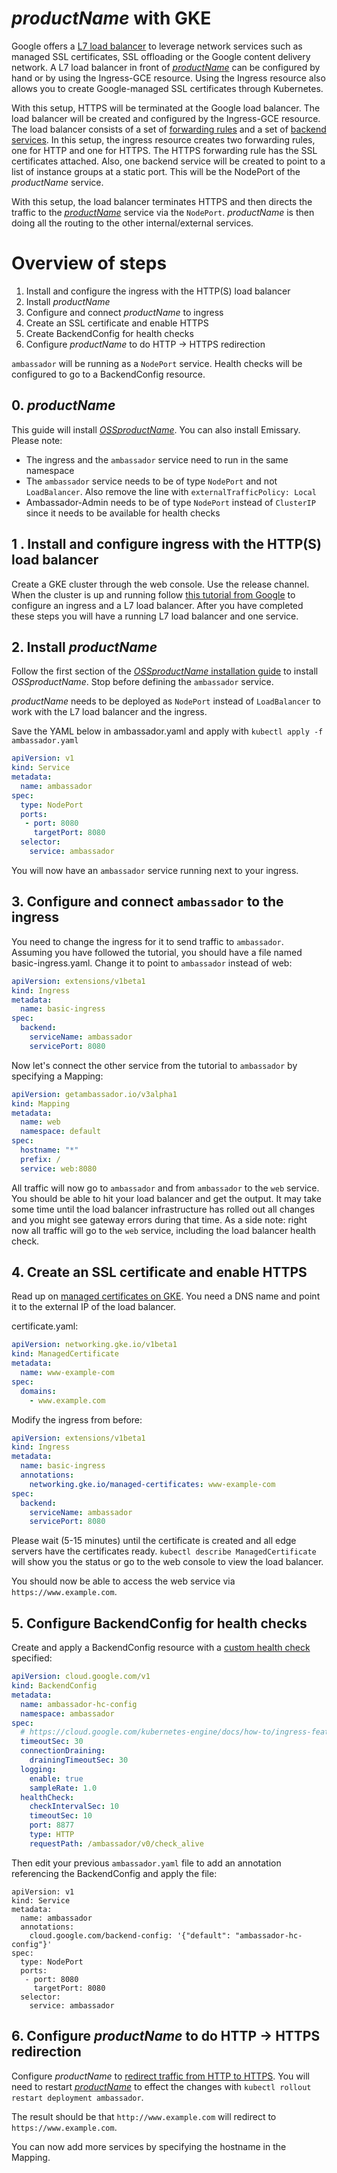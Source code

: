 # $productName$ with GKE

Google offers a [L7 load balancer](https://cloud.google.com/kubernetes-engine/docs/concepts/ingress) to
leverage network services such as managed SSL certificates, SSL offloading or the Google content delivery network.
A L7 load balancer in front of [$productName$](/products/api-gateway/) can be configured by hand or by using the Ingress-GCE resource. Using the
Ingress resource also allows you to create Google-managed SSL certificates through Kubernetes.

With this setup, HTTPS will be terminated at the Google load balancer. The load balancer will be created and configured by
the Ingress-GCE resource. The load balancer consists of a set of
[forwarding rules](https://cloud.google.com/load-balancing/docs/forwarding-rule-concepts#https_lb) and a set of
[backend services](https://cloud.google.com/load-balancing/docs/backend-service).
In this setup, the ingress resource creates two forwarding rules, one for HTTP and one for HTTPS. The HTTPS
forwarding rule has the SSL certificates attached. Also, one backend service will be created to point to
a list of instance groups at a static port. This will be the NodePort of the $productName$ service.

With this setup, the load balancer terminates HTTPS and then directs the traffic to the [$productName$](../../../howtos/basic-auth/) service
via the `NodePort`. $productName$ is then doing all the routing to the other internal/external services.

# Overview of steps

1. Install and configure the ingress with the HTTP(S) load balancer
2. Install $productName$
3. Configure and connect $productName$ to ingress
4. Create an SSL certificate and enable HTTPS
5. Create BackendConfig for health checks
6. Configure $productName$ to do HTTP -> HTTPS redirection

`ambassador` will be running as a `NodePort` service. Health checks will be configured to go to a BackendConfig resource.

## 0. $productName$

This guide will install [$OSSproductName$](../../../tutorials/quickstart-demo/). You can also install Emissary. Please note:
- The ingress and the `ambassador` service need to run in the same namespace
- The `ambassador` service needs to be of type `NodePort` and not `LoadBalancer`. Also remove the line with `externalTrafficPolicy: Local`
- Ambassador-Admin needs to be of type `NodePort` instead of `ClusterIP` since it needs to be available for health checks

## 1 . Install and configure ingress with the HTTP(S) load balancer

Create a GKE cluster through the web console. Use the release channel. When the cluster
is up and running follow [this tutorial from Google](https://cloud.google.com/kubernetes-engine/docs/tutorials/http-balancer) to configure
an ingress and a L7 load balancer. After you have completed these steps you will have a running L7 load balancer
and one service.

## 2. Install $productName$

Follow the first section of the [$OSSproductName$ installation guide](../../install/)  to install $OSSproductName$.
Stop before defining the `ambassador` service.

$productName$ needs to be deployed as `NodePort` instead of `LoadBalancer` to work with the L7 load balancer and the ingress.

Save the YAML below in ambassador.yaml and apply with `kubectl apply -f ambassador.yaml`

```yaml
apiVersion: v1
kind: Service
metadata:
  name: ambassador
spec:
  type: NodePort
  ports:
   - port: 8080
     targetPort: 8080
  selector:
    service: ambassador
```

You will now have an `ambassador` service running next to your ingress.

## 3.  Configure and connect `ambassador` to the ingress

You need to change the ingress for it to send traffic to `ambassador`. Assuming you have followed the tutorial, you should
have a file named basic-ingress.yaml. Change it to point to `ambassador` instead of web:

```yaml
apiVersion: extensions/v1beta1
kind: Ingress
metadata:
  name: basic-ingress
spec:
  backend:
    serviceName: ambassador
    servicePort: 8080
```

Now let's connect the other service from the tutorial to `ambassador` by specifying a Mapping:

```yaml
apiVersion: getambassador.io/v3alpha1
kind: Mapping
metadata:
  name: web
  namespace: default
spec:
  hostname: "*"
  prefix: /
  service: web:8080
```

All traffic will now go to `ambassador` and from `ambassador` to the `web` service. You should be able to hit your load balancer and get the output. It may take some time until the load balancer infrastructure has rolled out all changes and you might see gateway errors during that time.
As a side note: right now all traffic will go to the `web` service, including the load balancer health check.

## 4. Create an SSL certificate and enable HTTPS

Read up on [managed certificates on GKE](https://cloud.google.com/kubernetes-engine/docs/how-to/managed-certs). You need
a DNS name and point it to the external IP of the load balancer.

certificate.yaml:
```yaml
apiVersion: networking.gke.io/v1beta1
kind: ManagedCertificate
metadata:
  name: www-example-com
spec:
  domains:
    - www.example.com
```

Modify the ingress from before:
```yaml
apiVersion: extensions/v1beta1
kind: Ingress
metadata:
  name: basic-ingress
  annotations:
    networking.gke.io/managed-certificates: www-example-com
spec:
  backend:
    serviceName: ambassador
    servicePort: 8080
```

Please wait (5-15 minutes) until the certificate is created and all edge servers have the certificates ready.
`kubectl describe ManagedCertificate` will show you the status or go to the web console to view the load balancer.

You should now be able to access the web service via `https://www.example.com`.

## 5. Configure BackendConfig for health checks

Create and apply a BackendConfig resource with a [custom health check](https://cloud.google.com/kubernetes-engine/docs/how-to/ingress-features#direct_health) specified:

```yaml
apiVersion: cloud.google.com/v1
kind: BackendConfig
metadata:
  name: ambassador-hc-config
  namespace: ambassador
spec:
  # https://cloud.google.com/kubernetes-engine/docs/how-to/ingress-features
  timeoutSec: 30
  connectionDraining:
    drainingTimeoutSec: 30
  logging:
    enable: true
    sampleRate: 1.0
  healthCheck:
    checkIntervalSec: 10
    timeoutSec: 10
    port: 8877
    type: HTTP
    requestPath: /ambassador/v0/check_alive
```

Then edit your previous `ambassador.yaml` file to add an annotation referencing the BackendConfig and apply the file:

```
apiVersion: v1
kind: Service
metadata:
  name: ambassador
  annotations:
    cloud.google.com/backend-config: '{"default": "ambassador-hc-config"}'
spec:
  type: NodePort
  ports:
   - port: 8080
     targetPort: 8080
  selector:
    service: ambassador
```

## 6. Configure $productName$ to do HTTP -> HTTPS redirection

Configure $productName$ to [redirect traffic from HTTP to HTTPS](../tls/cleartext-redirection/#http-https-redirection). You will need to restart [$productName$](/docs/emissary/) to effect the changes with `kubectl rollout restart deployment ambassador`.

The result should be that `http://www.example.com` will redirect to `https://www.example.com`.

You can now add more services by specifying the hostname in the Mapping.
